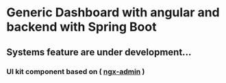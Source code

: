 # Generic Dashboard with angular and backend with Spring Boot 

## Systems feature are under development...
### UI kit component based on ( [ngx-admin](https://github.com/akveo/ngx-admin) ) 
